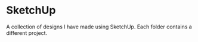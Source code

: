 # SketchUp
A collection of designs I have made using SketchUp. 
Each folder contains a different project.
